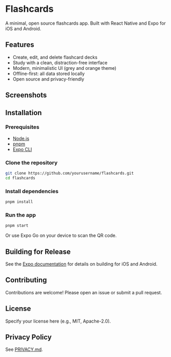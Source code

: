 # Flashcards

A minimal, open source flashcards app. Built with React Native and Expo for iOS and Android.

## Features
- Create, edit, and delete flashcard decks
- Study with a clean, distraction-free interface
- Modern, minimalistic UI (grey and orange theme)
- Offline-first: all data stored locally
- Open source and privacy-friendly

## Screenshots
<!-- Add screenshots here (e.g., /assets/screenshot1.png) -->

## Installation

### Prerequisites
- [Node.js](https://nodejs.org/)
- [pnpm](https://pnpm.io/)
- [Expo CLI](https://docs.expo.dev/get-started/installation/)

### Clone the repository
```sh
git clone https://github.com/yourusername/flashcards.git
cd flashcards
```

### Install dependencies
```sh
pnpm install
```

### Run the app
```sh
pnpm start
```
Or use Expo Go on your device to scan the QR code.

## Building for Release
See the [Expo documentation](https://docs.expo.dev/build/introduction/) for details on building for iOS and Android.

## Contributing
Contributions are welcome! Please open an issue or submit a pull request.

## License
Specify your license here (e.g., MIT, Apache-2.0).

## Privacy Policy
See [PRIVACY.md](./PRIVACY.md). 